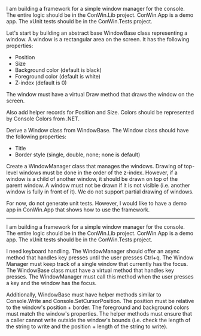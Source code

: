 I am building a framework for a simple window manager for the console. The entire logic should be in the ConWin.Lib project. ConWin.App is a demo app. The xUnit tests should be in the ConWin.Tests project.

Let's start by building an abstract base WindowBase class representing a window. A window is a rectangular area on the screen. It has the following properties:

* Position
* Size
* Background color (default is black)
* Foreground color (default is white)
* Z-index (default is 0)

The window must have a virtual Draw method that draws the window on the screen.

Also add helper records for Position and Size. Colors should be represented by Console Colors from .NET.

Derive a Window class from WindowBase. The Window class should have the following properties:

* Title
* Border style (single, double, none; none is default)

Create a WindowManager class that manages the windows. Drawing of top-level windows must be done in the order of the z-index. However, if a window is a child of another window, it should be drawn on top of the parent window. A window must not be drawn if it is not visible (i.e. another window is fully in front of it). We do not support partial drawing of windows.

For now, do not generate unit tests. However, I would like to have a demo app in ConWin.App that shows how to use the framework.

---

I am building a framework for a simple window manager for the console. The entire logic should be in the ConWin.Lib project. ConWin.App is a demo app. The xUnit tests should be in the ConWin.Tests project.

I need keyboard handling. The WindowManager should offer an async method that handles key presses until the user presses Ctrl+q. The Window Manager must keep track of a single window that currently has the focus. The WindowBase class must have a virtual method that handles key presses. The WindowManager must call this method when the user presses a key and the window has the focus.

Additionally, WindowBase must have helper methods similar to Console.Write and Console.SetCursorPosition. The position must be relative to the window's position + border. The foreground and background colors must match the window's properties. The helper methods must ensure that a caller cannot write outside the window's bounds (i.e. check the length of the string to write and the position + length of the string to write).


